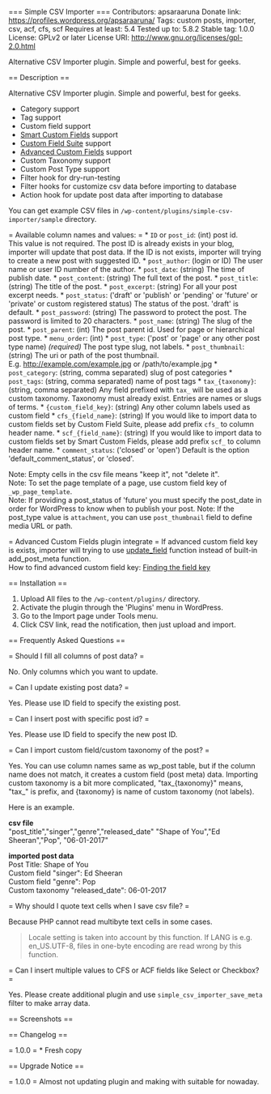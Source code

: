 === Simple CSV Importer === 
Contributors: apsaraaruna 
Donate link:
https://profiles.wordpress.org/apsaraaruna/ 
Tags: custom posts,
importer, csv, acf, cfs, scf 
Requires at least: 5.4 
Tested up to: 5.8.2
Stable tag: 1.0.0 
License: GPLv2 or later 
License URI: http://www.gnu.org/licenses/gpl-2.0.html

Alternative CSV Importer plugin. Simple and powerful, best for geeks.

== Description ==

Alternative CSV Importer plugin. Simple and powerful, best for geeks.

-   Category support
-   Tag support
-   Custom field support
-   [Smart Custom
    Fields](https://wordpress.org/plugins/smart-custom-fields/) support
-   [Custom Field Suite](http://customfieldsuite.com/) support
-   [Advanced Custom Fields](http://www.advancedcustomfields.com/)
    support
-   Custom Taxonomy support
-   Custom Post Type support
-   Filter hook for dry-run-testing
-   Filter hooks for customize csv data before importing to database
-   Action hook for update post data after importing to database

You can get example CSV files in
`/wp-content/plugins/simple-csv-importer/sample` directory.

= Available column names and values: = \* `ID` or `post_id`: (int) post
id.\
This value is not required. The post ID is already exists in your blog,
importer will update that post data. If the ID is not exists, importer
will trying to create a new post with suggested ID. \* `post_author`:
(login or ID) The user name or user ID number of the author. \*
`post_date`: (string) The time of publish date. \* `post_content`:
(string) The full text of the post. \* `post_title`: (string) The title
of the post. \* `post_excerpt`: (string) For all your post excerpt
needs. \* `post_status`: ('draft' or 'publish' or 'pending' or 'future'
or 'private' or custom registered status) The status of the post.
'draft' is default. \* `post_password`: (string) The password to protect
the post. The password is limited to 20 characters. \* `post_name`:
(string) The slug of the post. \* `post_parent`: (int) The post parent
id. Used for page or hierarchical post type. \* `menu_order`: (int) \*
`post_type`: ('post' or 'page' or any other post type name) *(required)*
The post type slug, not labels. \* `post_thumbnail`: (string) The uri or
path of the post thumbnail.\
E.g. http://example.com/example.jpg or /path/to/example.jpg \*
`post_category`: (string, comma separated) slug of post categories \*
`post_tags`: (string, comma separated) name of post tags \*
`tax_{taxonomy}`: (string, comma separated) Any field prefixed with
`tax_` will be used as a custom taxonomy. Taxonomy must already exist.
Entries are names or slugs of terms. \* `{custom_field_key}`: (string)
Any other column labels used as custom field \* `cfs_{field_name}`:
(string) If you would like to import data to custom fields set by Custom
Field Suite, please add prefix `cfs_` to column header name. \*
`scf_{field_name}`: (string) If you would like to import data to custom
fields set by Smart Custom Fields, please add prefix `scf_` to column
header name. \* `comment_status`: ('closed' or 'open') Default is the
option 'default\_comment\_status', or 'closed'.

Note: Empty cells in the csv file means "keep it", not "delete it".\
Note: To set the page template of a page, use custom field key of
`_wp_page_template`.\
Note: If providing a post\_status of 'future' you must specify the
post\_date in order for WordPress to know when to publish your post.
Note: If the post\_type value is `attachment`, you can use
`post_thumbnail` field to define media URL or path.

= Advanced Custom Fields plugin integrate = If advanced custom field key
is exists, importer will trying to use
[update\_field](http://www.advancedcustomfields.com/resources/functions/update_field/)
function instead of built-in add\_post\_meta function.\
How to find advanced custom field key: [Finding the field
key](http://www.advancedcustomfields.com/resources/functions/update_field/#finding-the%20field%20key)

== Installation ==

1.  Upload All files to the `/wp-content/plugins/` directory.
2.  Activate the plugin through the 'Plugins' menu in WordPress.
3.  Go to the Import page under Tools menu.
4.  Click CSV link, read the notification, then just upload and import.

== Frequently Asked Questions ==

= Should I fill all columns of post data? =

No. Only columns which you want to update.

= Can I update existing post data? =

Yes. Please use ID field to specify the existing post.

= Can I insert post with specific post id? =

Yes. Please use ID field to specify the new post ID.

= Can I import custom field/custom taxonomy of the post? =

Yes. You can use column names same as wp\_post table, but if the column
name does not match, it creates a custom field (post meta) data.
Importing custom taxonomy is a bit more complicated, "tax\_{taxonomy}"
means, "tax\_" is prefix, and {taxonomy} is name of custom taxonomy (not
labels).

Here is an example.

**csv file**\
"post\_title","singer","genre","released\_date" "Shape of You","Ed
Sheeran","Pop", "06-01-2017"

**imported post data**\
Post Title: Shape of You\
Custom field "singer": Ed Sheeran\
Custom field "genre": Pop\
Custom taxonomy "released\_date": 06-01-2017

= Why should I quote text cells when I save csv file? =

Because PHP cannot read multibyte text cells in some cases.

> Locale setting is taken into account by this function. If LANG is e.g.
> en\_US.UTF-8, files in one-byte encoding are read wrong by this
> function.

= Can I insert multiple values to CFS or ACF fields like Select or
Checkbox? =

Yes. Please create additional plugin and use
`simple_csv_importer_save_meta` filter to make array data.

== Screenshots ==

== Changelog ==

= 1.0.0 = \* Fresh copy

== Upgrade Notice ==

= 1.0.0 = Almost not updating plugin and making with suitable for
nowaday.

